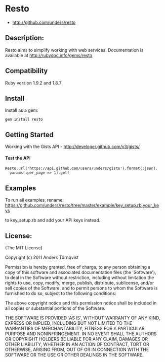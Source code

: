 # Resto

* http://github.com/unders/resto

## Description:

Resto aims to simplify working with web services.
Documentation is available at http://rubydoc.info/gems/resto

## Compatibility

Ruby version 1.9.2 and 1.8.7

## Install

Install as a gem:

    gem install resto

## Getting Started

Working with the Gists API - http://developer.github.com/v3/gists/

#### Test the API

    Resto.url('https://api.github.com/users/unders/gists').format(:json).
      params(:per_page => 1).get!

## Examples

To run all examples, rename:
    https://github.com/unders/resto/tree/master/example/key_setup.rb.your_keys

to key_setup.rb and add your API keys instead.



## License:

(The MIT License)

Copyright (c) 2011 Anders Törnqvist

Permission is hereby granted, free of charge, to any person obtaining
a copy of this software and associated documentation files (the
'Software'), to deal in the Software without restriction, including
without limitation the rights to use, copy, modify, merge, publish,
distribute, sublicense, and/or sell copies of the Software, and to
permit persons to whom the Software is furnished to do so, subject to
the following conditions:

The above copyright notice and this permission notice shall be
included in all copies or substantial portions of the Software.

THE SOFTWARE IS PROVIDED 'AS IS', WITHOUT WARRANTY OF ANY KIND,
EXPRESS OR IMPLIED, INCLUDING BUT NOT LIMITED TO THE WARRANTIES OF
MERCHANTABILITY, FITNESS FOR A PARTICULAR PURPOSE AND NONINFRINGEMENT.
IN NO EVENT SHALL THE AUTHORS OR COPYRIGHT HOLDERS BE LIABLE FOR ANY
CLAIM, DAMAGES OR OTHER LIABILITY, WHETHER IN AN ACTION OF CONTRACT,
TORT OR OTHERWISE, ARISING FROM, OUT OF OR IN CONNECTION WITH THE
SOFTWARE OR THE USE OR OTHER DEALINGS IN THE SOFTWARE.
